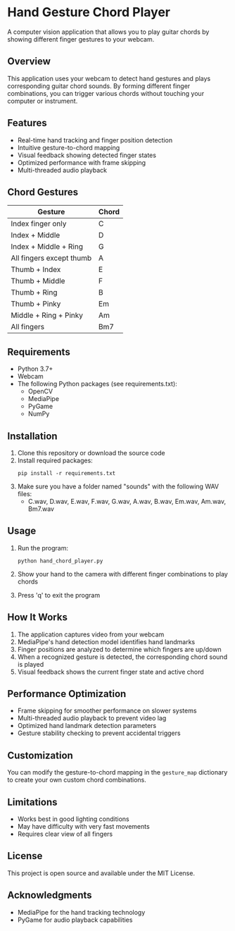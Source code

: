 # Hand Gesture Chord Player

A computer vision application that allows you to play guitar chords by showing different finger gestures to your webcam.

## Overview

This application uses your webcam to detect hand gestures and plays corresponding guitar chord sounds. By forming different finger combinations, you can trigger various chords without touching your computer or instrument.

## Features

- Real-time hand tracking and finger position detection
- Intuitive gesture-to-chord mapping
- Visual feedback showing detected finger states
- Optimized performance with frame skipping
- Multi-threaded audio playback

## Chord Gestures

| Gesture | Chord |
|---------|-------|
| Index finger only | C |
| Index + Middle | D |
| Index + Middle + Ring | G |
| All fingers except thumb | A |
| Thumb + Index | E |
| Thumb + Middle | F |
| Thumb + Ring | B |
| Thumb + Pinky | Em |
| Middle + Ring + Pinky | Am |
| All fingers | Bm7 |

## Requirements

- Python 3.7+
- Webcam
- The following Python packages (see requirements.txt):
  - OpenCV
  - MediaPipe
  - PyGame
  - NumPy

## Installation

1. Clone this repository or download the source code
2. Install required packages:
   ```
   pip install -r requirements.txt
   ```
3. Make sure you have a folder named "sounds" with the following WAV files:
   - C.wav, D.wav, E.wav, F.wav, G.wav, A.wav, B.wav, Em.wav, Am.wav, Bm7.wav

## Usage

1. Run the program:
   ```
   python hand_chord_player.py
   ```

2. Show your hand to the camera with different finger combinations to play chords
3. Press 'q' to exit the program

## How It Works

1. The application captures video from your webcam
2. MediaPipe's hand detection model identifies hand landmarks
3. Finger positions are analyzed to determine which fingers are up/down
4. When a recognized gesture is detected, the corresponding chord sound is played
5. Visual feedback shows the current finger state and active chord

## Performance Optimization

- Frame skipping for smoother performance on slower systems
- Multi-threaded audio playback to prevent video lag
- Optimized hand landmark detection parameters
- Gesture stability checking to prevent accidental triggers

## Customization

You can modify the gesture-to-chord mapping in the `gesture_map` dictionary to create your own custom chord combinations.

## Limitations

- Works best in good lighting conditions
- May have difficulty with very fast movements
- Requires clear view of all fingers

## License

This project is open source and available under the MIT License.

## Acknowledgments

- MediaPipe for the hand tracking technology
- PyGame for audio playback capabilities